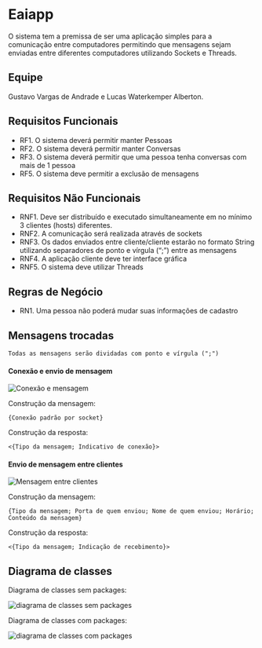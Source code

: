 # Eaiapp
O sistema tem a premissa de ser uma aplicação simples para a comunicação entre computadores permitindo que mensagens sejam enviadas entre diferentes computadores utilizando Sockets e Threads.

## Equipe
Gustavo Vargas de Andrade e Lucas Waterkemper Alberton.

## Requisitos Funcionais
- RF1. O sistema deverá permitir manter Pessoas
- RF2. O sistema deverá permitir manter Conversas
- RF3. O sistema deverá permitir que uma pessoa tenha conversas com mais de 1 pessoa
- RF5. O sistema deve permitir a exclusão de mensagens
 
## Requisitos Não Funcionais
- RNF1. Deve ser distribuído e executado simultaneamente em no mínimo 3 clientes (hosts) diferentes.
- RNF2. A comunicação será realizada através de sockets
- RNF3. Os dados enviados entre cliente/cliente estarão no formato String utilizando separadores de ponto e vírgula (“;”) entre as mensagens
- RNF4. A aplicação cliente deve ter interface gráfica
- RNF5. O sistema deve utilizar Threads

## Regras de Negócio
- RN1. Uma pessoa não poderá mudar suas informações de cadastro

## Mensagens trocadas 

`Todas as mensagens serão dividadas com ponto e vírgula (";")`

#### Conexão e envio de mensagem

![Conexão e mensagem](https://user-images.githubusercontent.com/51674297/154132120-6b4191d7-b16a-4a42-95f8-1b2da8011c1c.png)

Construção da mensagem:
```
{Conexão padrão por socket}
```

Construção da resposta:  
```
<{Tipo da mensagem; Indicativo de conexão}>
```

#### Envio de mensagem entre clientes

![Mensagem entre clientes](https://user-images.githubusercontent.com/51674297/154131924-894ace48-02b5-4a74-b3c1-c95628ec4ca4.png)

Construção da mensagem:
```
{Tipo da mensagem; Porta de quem enviou; Nome de quem enviou; Horário; Conteúdo da mensagem}
```

Construção da resposta:  
```
<{Tipo da mensagem; Indicação de recebimento}>
```


## Diagrama de classes

Diagrama de classes sem packages:

![diagrama de classes sem packages](https://user-images.githubusercontent.com/51674297/154133226-2f630bc1-726e-4980-9f50-10f060aa08c1.png)

Diagrama de classes com packages:

![diagrama de classes com packages](https://user-images.githubusercontent.com/51674297/154133312-cf1af74f-cc0f-4e74-bbe1-dded1452e0a8.png)




